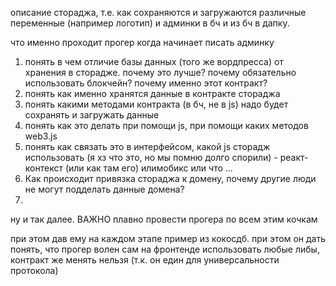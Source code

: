 описание стораджа, т.е. как сохраняются и загружаются различные переменные (например логотип) и админки в бч и из бч в дапку. 

что именно проходит прогер когда начинает писать админку
1. понять в чем отличие базы данных (того же вордпресса) от хранения в сторадже. почему это лучше? почему обязательно использовать блокчейн? почему именно этот контракт?
2. понять как именно хранятся данные в контракте стораджа
3. понять какими методами контракта (в бч, не в js) надо будет сохранять и загружать данные
4. понять как это делать при помощи js, при помощи каких методов web3.js 
5. понять как связать это в интерфейсом, какой js сторадж использовать (я хз что это, но мы помню долго спорили) - реакт-контекст (или как там его) илимобикс или что 
... 
6. Как происходит привязка стораджа к домену, почему другие люди не могут подделать данные домена?
7. 
ну и так далее. ВАЖНО плавно провести прогера по всем этим кочкам

при этом дав ему на каждом этапе пример из кокосдб. при этом он дать понять, что прогер волен сам на фронтенде использовать любые либы, контракт же менять нельзя (т.к. он един для универсальности протокола)
